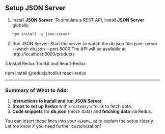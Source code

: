 ## Setup JSON Server

1. Install **JSON Server**:
   To simulate a REST API, install **JSON Server** globally:
   ```bash
   npm install -g json-server
2. Run JSON Server: Start the server to watch the db.json file:
   json-server --watch db.json --port 8000
   The API will be available at http://localhost:8000/products

3.Install Redux Toolkit and React-Redux:

npm install @reduxjs/toolkit react-redux



---

### **Summary of What to Add**:
1. **Instructions to install and run JSON Server**.
2. **Steps to set up Redux** with `createAsyncThunk` to fetch data.
3. **Code snippets** for **db.json** (mock data) and **fetching data** via Redux.

You can insert these lines into your `README.md` to explain the setup clearly. Let me know if you need further customization!

